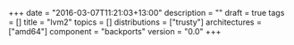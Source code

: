+++
date = "2016-03-07T11:21:03+13:00"
description = ""
draft = true
tags = []
title = "lvm2"
topics = []
distributions = ["trusty"]
architectures = ["amd64"]
component = "backports"
version = "0.0"
+++

